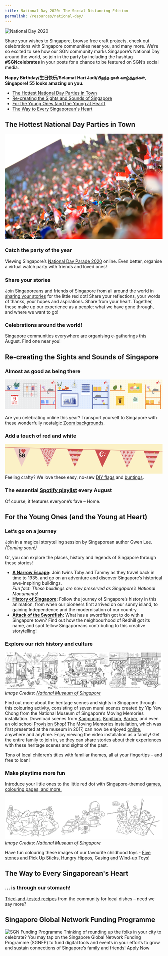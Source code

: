 ```yaml
---
title: National Day 2020: The Social Distancing Edition
permalink: /resources/national-day/
---
```

![National Day 2020](/images/national-day/NDHeader.png)

Share your wishes to Singapore, browse free craft projects, check out celebrations with Singapore communities near you, and many more.
We’re so excited to see how our SGN community marks Singapore’s National Day around the world, so join in the party by including the hashtag **#SGNcelebrates** in your posts for a chance to be featured on SGN’s social media.

**Happy Birthday/生日快乐/Selamat Hari Jadi/பிறந்த நாள் வாழ்த்துக்கள், Singapore! 55 looks amazing on you.**

* [The Hottest National Day Parties in Town](#hottest-nd-parties)
* [Re-creating the Sights and Sounds of Singapore](#sights-and-sounds)
* [For the Young Ones (and the Young at Heart)](#young-ones)
* [The Way to Every Singaporean's Heart](#local-food-recipes)

## <a id="hottest-nd-parties"></a>The Hottest National Day Parties in Town
![National Day Celebrations](/images/national-day/NDCelebrations.jpg)
### Catch the party of the year
Viewing Singapore’s [National Day Parade 2020](https://www.ndp.gov.sg/whatshappening/bringing-ndp-to-our-homes/) online. Even better, organise a virtual watch party with friends and loved ones!

### Share your stories
Join Singaporeans and friends of Singapore from all around the world in [sharing your stories](https://www.ndp.gov.sg/ourheartforsg/overview) for the little red dot! Share your reflections, your words of thanks, your hopes and aspirations. Share from your heart. Together, these make up our experience as a people: what we have gone through, and where we want to go!

### Celebrations around the world!
Singapore communities everywhere are organising e-gatherings this August. Find one near you!

## <a id="sights-and-sounds"></a>Re-creating the Sights and Sounds of Singapore

### Almost as good as being there
![Zoom Background](/images/national-day/NDZoombg.png)

Are you celebrating online this year? Transport yourself to Singapore with these wonderfully nostalgic [Zoom backgrounds](https://www.singaporeglobalnetwork.gov.sg/resources/shntertainment/#wfh-stuff).

### Add a touch of red and white
[![National Day Buntings](/images/national-day/NDbuntings.png)](docs/SGN-ND-Buntings.pdf)
Feeling crafty? We love these easy, no-sew [DIY flags](docs/NDFlagDIY.pdf) and [buntings](docs/SGN-ND-Buntings.pdf).

### The essential [Spotify playlist](https://open.spotify.com/playlist/2g7OIauaGcWWBAsfldwywB?si=Jxa_8dX6Rza4cnNuaJtQmQ) every August
Of course, it features everyone’s fave – Home.

## <a id="young-ones"></a>For the Young Ones (and the Young at Heart)

### Let’s go on a journey
Join in a magical storytelling session by Singaporean author Gwen Lee. _(Coming soon!)_

Or, you can explore the places, history and legends of Singapore through these stories!

* **[A Narrow Escape](https://www.youtube.com/watch?v=GK-OIE0QqKM&feature=youtu.be):** Join twins Toby and Tammy as they travel back in time to 1935, and go on an adventure and discover Singapore’s historical awe-inspiring buildings.  
_Fun fact: These buildings are now preserved as Singapore’s National Monuments!_
* **[History of Singapore](https://www.youtube.com/watch?v=DbaQmATHoww):** Follow the journey of Singapore’s history in this animation, from when our pioneers first arrived on our sunny island, to gaining Independence and the modernisation of our country.  
* **[Attack of the Swordfish](https://www.facebook.com/NationalHeritageBoardSG/videos/2508430612805646/):** What has a swordfish got to do with a Singapore town? Find out how the neighbourhood of Redhill got its name, and spot fellow Singaporeans contributing to this creative storytelling!  

### Explore our rich history and culture
![Childhood Toys](/images/national-day/NMSNostalgia.png)
_Image Credits: [National Museum of Singapore](https://www.nhb.gov.sg/nationalmuseum/our-programmes/programmes-list/museumfromhome---get-curious)_

Find out more about the heritage scenes and sights in Singapore through this colouring activity, consisting of seven mural scenes created by Yip Yew Chong from the National Museum of Singapore’s Moving Memories installation. Download scenes from [Kampungs](https://www.nhb.gov.sg/nationalmuseum/-/media/nms2017/documents/senior-programmes/colouring-templates/1_a4_moving-memories-1---kampung.pdf), [Kopitiam](https://www.nhb.gov.sg/nationalmuseum/-/media/nms2017/documents/senior-programmes/colouring-templates/2_a4_moving-memories-2---kopitiam.pdf), [Barber](https://www.nhb.gov.sg/nationalmuseum/-/media/nms2017/documents/senior-programmes/colouring-templates/3_a4_moving-memories-3---barber.pdf), and even an old school [Provision Shop](https://www.nhb.gov.sg/nationalmuseum/-/media/nms2017/documents/senior-programmes/colouring-templates/7_a4_moving-memories-7--provision-shop.pdf)!  The Moving Memories installation, which was first presented at the museum in 2017, can now be enjoyed [online](https://www.youtube.com/watch?v=FraabLL9XdM), anywhere and anytime. Enjoy viewing the video installation as a family! Get the entire family to join in, so they can share stories about their experiences with these heritage scenes and sights of the past. 


Tons of local children’s titles with familiar themes, all at your fingertips – and free to loan!

### Make playtime more fun
Introduce your little ones to the little red dot with Singapore-themed [games, colouring pages, and more.](https://www.singaporeglobalnetwork.gov.sg/resources/resources-for-kids/)

![Childhood Toys](/images/national-day/NMSChildhoodtoys.png)
_Image Credits: [National Museum of Singapore](https://www.nhb.gov.sg/nationalmuseum/our-programmes/programmes-list/museumfromhome---get-curious)_

Have fun colouring these images of our favourite childhood toys - [Five stones and Pick Up Sticks](https://www.nhb.gov.sg/nationalmuseum/-/media/nms2017/documents/programmes/museumfromhome/fivestones--pickup-sticks.pdf), [Hungry Hippos](https://www.nhb.gov.sg/nationalmuseum/-/media/nms2017/documents/programmes/museumfromhome/hungry-hippos.pdf), [Gasing](https://www.nhb.gov.sg/nationalmuseum/-/media/nms2017/documents/programmes/museumfromhome/gasing.pdf) and [Wind-up Toys](https://www.nhb.gov.sg/nationalmuseum/-/media/nms2017/documents/programmes/museumfromhome/wind-up-toys.pdf)!  

## <a id="local-food-recipes"></a>The Way to Every Singaporean's Heart

### … is through our stomach!
[Tried-and-tested recipes](https://www.singaporeglobalnetwork.gov.sg/food-for-thought/from-the-community/recipe-ideas-for-staying-at-home) from the community for local dishes – need we say more?

## Singapore Global Network Funding Programme
![SGN Funding Programme](/images/national-day/SGNFP-ND.png)
Thinking of rounding up the folks in your city to celebrate? You may tap on the Singapore Global Network Funding Programme (SGNFP) to fund digital tools and events in your efforts to grow and sustain connections of Singapore’s family and friends!
[Apply Now](https://www.singaporeglobalnetwork.gov.sg/funding/)
